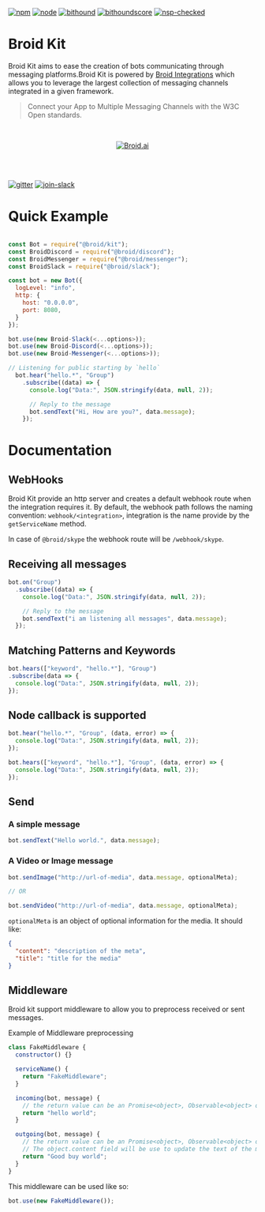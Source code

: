 [npm]:https://img.shields.io/badge/npm-broid-green.svg?style=flat
[npm-url]:https://www.npmjs.com/org/broid

[node]:https://img.shields.io/node/v/@broid/broid-kit.svg
[node-url]:https://nodejs.org

[tests]:https://img.shields.io/travis/broidHQ/broid-kit/master.svg
[tests-url]:https://travis-ci.org/broidHQ/broid-kit

[bithound]:https://img.shields.io/bithound/code/github/broidHQ/broid-kit.svg
[bithound-url]:https://www.bithound.io/github/broidHQ/broid-kit

[bithoundscore]:https://www.bithound.io/github/broidHQ/broid-kit/badges/score.svg
[bithoundscore-url]:https://www.bithound.io/github/broidHQ/broid-kit

[nsp-checked]:https://img.shields.io/badge/nsp-checked-green.svg?style=flat
[nsp-checked-url]:https://nodesecurity.io

[gitter]:https://badges.gitter.im/broidHQ/broid.svg
[gitter-url]:https://t.broid.ai/c/Blwjlw?utm_source=github&utm_medium=readme&utm_campaign=top&link=gitter

[join-slack]:https://img.shields.io/badge/chat-on_slack-lightgrey.svg?style=flat
[join-slack-url]:http://slackin.broid.ai/

[![npm][npm]][npm-url]
[![node][node]][node-url]
[![bithound][bithound]][bithound-url]
[![bithoundscore][bithoundscore]][bithoundscore-url]
[![nsp-checked][nsp-checked]][nsp-checked-url]

# Broid Kit

Broid Kit aims to ease the creation of bots communicating through messaging platforms.Broid Kit is powered by [Broid Integrations](https://github.com/broidHQ/integrations/edit/master/README.md) which allows you to leverage the largest collection of messaging channels integrated in a given framework.

> Connect your App to Multiple Messaging Channels with the W3C Open standards.

<br>
<p align="center">
<a href="https://github.com/broidHQ/integrations">
<img alt="Broid.ai" src="https://cloud.githubusercontent.com/assets/8091600/24985411/f0667b2c-1fc1-11e7-8a8a-012655cf0d15.png">
</a>
</p>
<br>
<br>

[![gitter][gitter]][gitter-url] [![join-slack][join-slack]][join-slack-url]

# Quick Example

```javascript

const Bot = require("@broid/kit");
const BroidDiscord = require("@broid/discord");
const BroidMessenger = require("@broid/messenger");
const BroidSlack = require("@broid/slack");

const bot = new Bot({
  logLevel: "info",
  http: {
    host: "0.0.0.0",
    port: 8080,
  }
});

bot.use(new Broid-Slack(<...options>));
bot.use(new Broid-Discord(<...options>));
bot.use(new Broid-Messenger(<...options>));

// Listening for public starting by `hello`
  bot.hear("hello.*", "Group")
    .subscribe((data) => {
      console.log("Data:", JSON.stringify(data, null, 2));

      // Reply to the message
      bot.sendText("Hi, How are you?", data.message);
    });
  ```

# Documentation

## WebHooks

Broid Kit provide an http server and creates a default webhook route when the integration requires it. By default, the webhook path follows the naming convention: `webhook/<integration>`, integration is the name provide by the `getServiceName` method.

In case of `@broid/skype` the webhook route will be `/webhook/skype`.

## Receiving all messages

  ```javascript
  bot.on("Group")
    .subscribe((data) => {
      console.log("Data:", JSON.stringify(data, null, 2));

      // Reply to the message
      bot.sendText("i am listening all messages", data.message);
    });
  ```

## Matching Patterns and Keywords

  ```javascript
bot.hears(["keyword", "hello.*"], "Group")
  .subscribe(data => {
    console.log("Data:", JSON.stringify(data, null, 2));
  });
```

## Node callback is supported

```javascript
bot.hear("hello.*", "Group", (data, error) => {
  console.log("Data:", JSON.stringify(data, null, 2));
});
```

```javascript
bot.hears(["keyword", "hello.*"], "Group", (data, error) => {
  console.log("Data:", JSON.stringify(data, null, 2));
});
```

## Send

### A simple message

```javascript
bot.sendText("Hello world.", data.message);
```

### A Video or Image message

```javascript
bot.sendImage("http://url-of-media", data.message, optionalMeta);

// OR

bot.sendVideo("http://url-of-media", data.message, optionalMeta);
```

`optionalMeta` is an object of optional information for the media.
It should like:

```json
{
  "content": "description of the meta",
  "title": "title for the media"
}
```

## Middleware

Broid kit support middleware to allow you to preprocess received or sent messages.

Example of Middleware preprocessing

```javascript
class FakeMiddleware {
  constructor() {}

  serviceName() {
    return "FakeMiddleware";
  }

  incoming(bot, message) {
    // the return value can be an Promise<object>, Observable<object> or null
    return "hello world";
  }

  outgoing(bot, message) {
    // the return value can be an Promise<object>, Observable<object> or null
    // The object.content field will be use to update the text of the message sent.
    return "Good buy world";
  }
}
```

This middleware can be used like so:

```javascript
bot.use(new FakeMiddleware());
```
